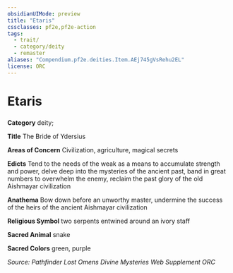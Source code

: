 ```yaml
---
obsidianUIMode: preview
title: "Etaris"
cssclasses: pf2e,pf2e-action
tags:
  - trait/
  - category/deity
  - remaster
aliases: "Compendium.pf2e.deities.Item.AEj745gVsRehu2EL"
license: ORC
---
```

# Etaris

### 

**Category** deity; 




**Title** The Bride of Ydersius

**Areas of Concern** Civilization, agriculture, magical secrets

**Edicts** Tend to the needs of the weak as a means to accumulate strength and power, delve deep into the mysteries of the ancient past, band in great numbers to overwhelm the enemy, reclaim the past glory of the old Aishmayar civilization

**Anathema** Bow down before an unworthy master, undermine the success of the heirs of the ancient Aishmayar civilization

**Religious Symbol** two serpents entwined around an ivory staff

**Sacred Animal** snake

**Sacred Colors** green, purple

*Source: Pathfinder Lost Omens Divine Mysteries Web Supplement*
*ORC*